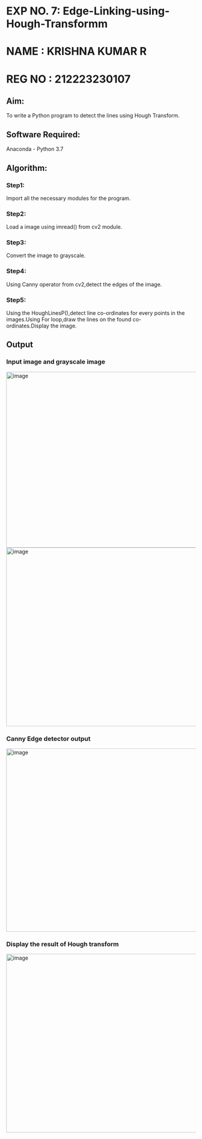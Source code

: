 # **EXP NO. 7: Edge-Linking-using-Hough-Transformm**
# **NAME : KRISHNA KUMAR R**
# **REG NO : 212223230107**

## Aim:
To write a Python program to detect the lines using Hough Transform.

## Software Required:
Anaconda - Python 3.7

## Algorithm:
### Step1:

Import all the necessary modules for the program.
### Step2:

Load a image using imread() from cv2 module.
### Step3:

Convert the image to grayscale.
### Step4:

Using Canny operator from cv2,detect the edges of the image.
### Step5:

Using the HoughLinesP(),detect line co-ordinates for every points in the images.Using For loop,draw the lines on the found co-ordinates.Display the image.
## Output

### Input image and grayscale image
<img width="686" height="467" alt="image" src="https://github.com/user-attachments/assets/7b479279-5e30-4a60-917f-11e122da1d55" />

<img width="684" height="475" alt="image" src="https://github.com/user-attachments/assets/34a2b165-ca87-440c-a2ad-ea0508e18c5d" />


### Canny Edge detector output
<img width="765" height="487" alt="image" src="https://github.com/user-attachments/assets/1d496b27-baad-40e9-acee-7913df6fde93" />


### Display the result of Hough transform
<img width="738" height="475" alt="image" src="https://github.com/user-attachments/assets/73a051fc-bf65-4b3b-92a7-a5b514a2f707" />

